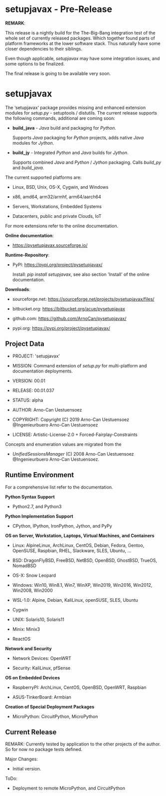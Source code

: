 setupjavax - Pre-Release
========================

**REMARK**: 

  This release is a nightly build for the The-Big-Bang integration test of 
  the whole set of currently released packages.
  Which together found parts of platform frameworks at the lower software stack.
  Thus naturally have some closer dependencies to their siblings.
  
  Even though applicable, *setupjavax* may have some integration issues, 
  and some options to be finalized.
  
  The final release is going to be available very soon. 


setupjavax
==========

The ‘setupjavax‘ package provides missing and enhanced extension modules for *setup.py* - setuptools / distutils. 
The current release supports the following commands, additional are coming soon:

* **build_java** - *Java* build and packaging for *Python*.

  Supports *Java* packaging for *Python* projects, adds native *Java* modules for *Jython*.

* **build_jy** - Integrated *Python* and *Java* builds for *Jython*.

  Supports combined *Java* and *Python* / *Jython* packaging. Calls *build_py* and *build_java*.

The current supported platforms are:

* Linux, BSD, Unix, OS-X, Cygwin, and Windows

* x86, amd64, arm32/armhf, arm64/aarch64

* Servers, Workstations, Embedded Systems

* Datacenters, public and private Clouds, IoT 

For more extensions refer to the online documentation.

**Online documentation**:

* https://pysetupjavax.sourceforge.io/

**Runtime-Repository**:

* PyPI: https://pypi.org/project/pysetupjavax/

  Install: *pip install setupjavax*, see also section 'Install' of the online documentation.


**Downloads**:

* sourceforge.net: https://sourceforge.net/projects/pysetupjavax/files/

* bitbucket.org: https://bitbucket.org/acue/pysetupjavax

* github.com: https://github.com/ArnoCan/pysetupjavax/

* pypi.org: https://pypi.org/project/pysetupjavax/


Project Data
------------

* PROJECT: 'setupjavax'

* MISSION: Command extension of *setup.py* for multi-platform and documentation deployments.

* VERSION: 00.01

* RELEASE: 00.01.037

* STATUS: alpha

* AUTHOR: Arno-Can Uestuensoez

* COPYRIGHT: Copyright (C) 2019 Arno-Can Uestuensoez @Ingenieurbuero Arno-Can Uestuensoez

* LICENSE: Artistic-License-2.0 + Forced-Fairplay-Constraints

Concepts and enumeration values are migrated from the 

* *UnifiedSessionsManager* (C) 2008 Arno-Can Uestuensoez @Ingenieurbuero Arno-Can Uestuensoez.  

Runtime Environment
-------------------
For a comprehensive list refer to the documentation.

**Python Syntax Support**

*  Python2.7, and Python3

**Python Implementation Support**

*  CPython, IPython, IronPython, Jython, and PyPy

**OS on Server, Workstation, Laptops, Virtual Machines, and Containers**

* Linux: AlpineLinux, ArchLinux, CentOS, Debian, Fedora, Gentoo, OpenSUSE, Raspbian, RHEL, Slackware, SLES, Ubuntu, ...  

* BSD: DragonFlyBSD, FreeBSD, NetBSD, OpenBSD, GhostBSD, TrueOS, NomadBSD

* OS-X: Snow Leopard

* Windows: Win10, Win8.1, Win7, WinXP, Win2019, Win2016, Win2012, Win2008, Win2000

* WSL-1.0: Alpine, Debian, KaliLinux, openSUSE, SLES, Ubuntu

* Cygwin

* UNIX: Solaris10, Solaris11

* Minix: Minix3

* ReactOS

**Network and Security**

* Network Devices: OpenWRT

* Security: KaliLinux, pfSense

**OS on Embedded Devices**

* RaspberryPI: ArchLinux, CentOS, OpenBSD, OpenWRT, Raspbian

* ASUS-TinkerBoard: Armbian

**Creation of Special Deployment Packages**

* MicroPython: CircuitPython, MicroPython

Current Release
---------------

REMARK:
   Currently tested by application to the other projects of the author.
   So for now no package tests defined.

Major Changes:

* Initial version.

ToDo:

* Deployment to remote MicroPython, and CircuitPython

